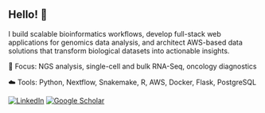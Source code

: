 ## Hello! 👋

I build scalable bioinformatics workflows, develop full-stack web applications for genomics data analysis, and architect AWS-based data solutions that transform biological datasets into actionable insights.

🧬 Focus: NGS analysis, single-cell and bulk RNA-Seq, oncology diagnostics

☁️  Tools: Python, Nextflow, Snakemake, R, AWS, Docker, Flask, PostgreSQL

[![LinkedIn](https://img.shields.io/badge/LinkedIn-0077B5?style=for-the-badge&logo=linkedin&logoColor=white)](https://linkedin.com/in/ryland-bednarek)
[![Google Scholar](https://img.shields.io/badge/Google_Scholar-4285F4?style=for-the-badge&logo=google-scholar&logoColor=white)](https://scholar.google.com/citations?user=4-NB5nkAAAAJ&hl=en)

